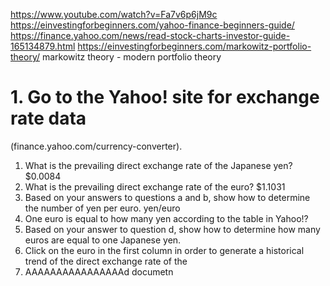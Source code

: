 https://www.youtube.com/watch?v=Fa7v6p6jM9c
https://einvestingforbeginners.com/yahoo-finance-beginners-guide/
https://finance.yahoo.com/news/read-stock-charts-investor-guide-165134879.html
https://einvestingforbeginners.com/markowitz-portfolio-theory/
markowitz theory - modern portfolio theory

# 1. Go to the Yahoo! site for exchange rate data

(finance.yahoo.com/currency-converter).

1. What is the prevailing direct exchange rate of the Japanese yen? $0.0084
2. What is the prevailing direct exchange rate of the euro? $1.1031
3. Based on your answers to questions a and b, show how to determine the number of yen per euro. yen/euro
4. One euro is equal to how many yen according to the table in Yahoo!?
5. Based on your answer to question d, show how to determine how many euros are equal to one Japanese yen.
6. Click on the euro in the first column in order to generate a historical trend of the direct exchange rate of the
7. AAAAAAAAAAAAAAAAd documetn
